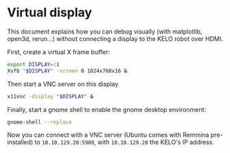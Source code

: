 # Virtual display

This document explains how you can debug visually (with matplotlib, open3d, rerun...) without connecting a display to
the KELO robot over HDMI.

First, create a virtual X frame buffer:

```bash
export DISPLAY=:1
Xvfb "$DISPLAY" -screen 0 1024x768x16 &
```

Then start a VNC server on this display

```bash
x11vnc -display "$DISPLAY" &
```

Finally, start a gnome shell to enable the gnome desktop environment:

```bash
gnome-shell --replace
```

Now you can connect with a VNC server (Ubuntu comes with Remmina pre-installed) to `10.10.129.20:5900`,
with `10.10.129.20` the KELO's IP address.
